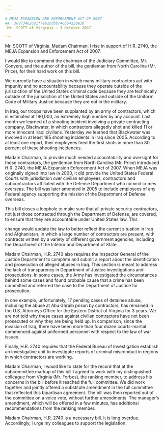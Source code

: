 ```yaml
---
---

# MEJA EXPANSION AND ENFORCEMENT ACT OF 2007
## `36073462681f7e61bdbb746b64130e3b`
`Mr. SCOTT of Virginia — 3 October 2007`

---
```



Mr. SCOTT of Virginia. Madam Chairman, I rise in support of H.R. 
2740, the MEJA Expansion and Enforcement Act of 2007.

I would like to commend the chairman of the Judiciary Committee, Mr. 
Conyers, and the author of the bill, the gentleman from North Carolina 
(Mr. Price), for their hard work on this bill.

We currently have a situation in which many military contractors act 
with impunity and no accountability because they operate outside of the 
jurisdiction of the United States criminal code because they are 
technically outside of the jurisdiction of the United States and 
outside of the Uniform Code of Military Justice because they are not in 
the military.



In Iraq, our troops have been supplanted by an army of contractors, 
which is estimated at 180,000, an extremely high number by any account. 
Last month we learned of a shooting incident involving a private 
contracting company, Blackwater, in which contractors allegedly shot 
and killed 11 or more innocent Iraqi civilians. Yesterday we learned 
that Blackwater was involved in at least 195 shooting incidents in Iraq 
since 2005. According to at least one report, their employees fired the 
first shots in more than 80 percent of these shooting incidences.

Madam Chairman, to provide much needed accountability and oversight 
for these contractors, the gentleman from North Carolina (Mr. Price) 
introduced H.R. 2740, the MEJA Expansion Enforcement Act of 2007. When 
MEJA was originally signed into law in 2000, it did provide the United 
States Federal Courts with jurisdiction over civilian employees, 
contractors and subcontractors affiliated with the Defense Department 
who commit crimes overseas. The bill was later amended in 2005 to 
include employees of any Federal agency supporting the mission of the 
Department of Defense overseas.

This bill closes a loophole to make sure that all private security 
contractors, not just those contracted through the Department of 
Defense, are covered, to ensure that they are accountable under United 
States law. This


change would update the law to better reflect the current situation in 
Iraq and Afghanistan, in which a large number of contractors are 
present, with contracts written by a variety of different government 
agencies, including the Department of the Interior and Department of 
State.

Madam Chairman, H.R. 2740 also requires the Inspector General of the 
Justice Department to complete and submit a report about the 
identification and prosecution of alleged abuses in Iraq. This section 
is meant to address the lack of transparency in Department of Justice 
investigations and prosecutions. In some cases, the Army has 
investigated the circumstances behind some cases and found probable 
cause that a crime has been committed and referred the case to the 
Department of Justice for prosecution.

In one example, unfortunately, 17 pending cases of detainee abuse, 
including the abuse at Abu Ghraib prison by contractors, has remained 
in the U.S. Attorneys Office for the Eastern District of Virginia for 3 
years. We are not told why these cases against civilian contractors 
have not been prosecuted or why they are being held up. In comparison, 
since the invasion of Iraq, there have been more than four dozen 
courts-martial commenced against uniformed personnel with respect to 
the law of war issues.

Finally, H.R. 2740 requires that the Federal Bureau of Investigation 
establish an investigative unit to investigate reports of criminal 
misconduct in regions in which contractors are working.

Madam Chairman, I would like to state for the record that at the 
subcommittee markup of this bill I agreed to work with my distinguished 
colleague from Virginia (Mr. Forbes), the ranking member, to address 
his concerns in the bill before it reached the full committee. We did 
work together and jointly offered a substitute amendment in the full 
committee that reflected this bipartisan agreement. The bill was then 
reported out of the committee on a voice vote, without further 
amendments. The manager's amendment, which will be offered in a few 
minutes, has additional recommendations from the ranking member.

Madam Chairman, H.R. 2740 is a necessary bill. It is long overdue. 
Accordingly, I urge my colleagues to support the legislation.